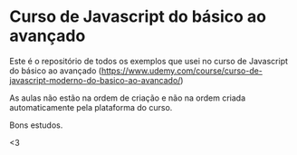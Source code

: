 # Curso de Javascript do básico ao avançado

Este é o repositório de todos os exemplos que usei no curso de 
Javascript do básico ao avançado (https://www.udemy.com/course/curso-de-javascript-moderno-do-basico-ao-avancado/)

As aulas não estão na ordem de criação e não na ordem criada automaticamente
pela plataforma do curso.

Bons estudos.


<3
